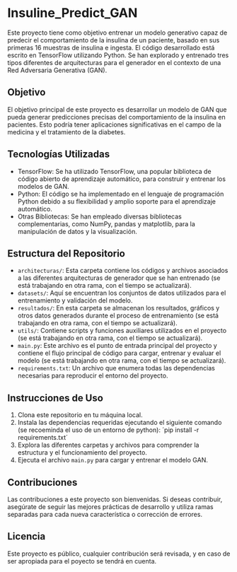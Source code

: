 # Insuline_Predict_GAN

Este proyecto tiene como objetivo entrenar un modelo generativo capaz de predecir el comportamiento de la insulina de un paciente, basado en sus primeras 16 muestras de insulina e ingesta. El código desarrollado está escrito en TensorFlow utilizando Python. Se han explorado y entrenado tres tipos diferentes de arquitecturas para el generador en el contexto de una Red Adversaria Generativa (GAN).

## Objetivo

El objetivo principal de este proyecto es desarrollar un modelo de GAN que pueda generar predicciones precisas del comportamiento de la insulina en pacientes. Esto podría tener aplicaciones significativas en el campo de la medicina y el tratamiento de la diabetes.

## Tecnologías Utilizadas

- TensorFlow: Se ha utilizado TensorFlow, una popular biblioteca de código abierto de aprendizaje automático, para construir y entrenar los modelos de GAN.
- Python: El código se ha implementado en el lenguaje de programación Python debido a su flexibilidad y amplio soporte para el aprendizaje automático.
- Otras Bibliotecas: Se han empleado diversas bibliotecas complementarias, como NumPy, pandas y matplotlib, para la manipulación de datos y la visualización.

## Estructura del Repositorio

- `architecturas/`: Esta carpeta contiene los códigos y archivos asociados a las diferentes arquitecturas de generador que se han entrenado (se está trabajando en otra rama, con el tiempo se actualizará).
- `datasets/`: Aquí se encuentran los conjuntos de datos utilizados para el entrenamiento y validación del modelo.
- `resultados/`: En esta carpeta se almacenan los resultados, gráficos y otros datos generados durante el proceso de entrenamiento (se está trabajando en otra rama, con el tiempo se actualizará).
- `utils/`: Contiene scripts y funciones auxiliares utilizados en el proyecto (se está trabajando en otra rama, con el tiempo se actualizará).
- `main.py`: Este archivo es el punto de entrada principal del proyecto y contiene el flujo principal de código para cargar, entrenar y evaluar el modelo (se está trabajando en otra rama, con el tiempo se actualizará).
- `requirements.txt`: Un archivo que enumera todas las dependencias necesarias para reproducir el entorno del proyecto.

## Instrucciones de Uso

1. Clona este repositorio en tu máquina local.
2. Instala las dependencias requeridas ejecutando el siguiente comando (se recoeminda el uso de un entorno de python):
´pip install -r requirements.txt´
3. Explora las diferentes carpetas y archivos para comprender la estructura y el funcionamiento del proyecto.
4. Ejecuta el archivo `main.py` para cargar y entrenar el modelo GAN.

## Contribuciones

Las contribuciones a este proyecto son bienvenidas. Si deseas contribuir, asegúrate de seguir las mejores prácticas de desarrollo y utiliza ramas separadas para cada nueva característica o corrección de errores.

## Licencia

Este proyecto es público, cualquier contribución será revisada, y en caso de ser apropiada para el poyecto se tendrá en cuenta.